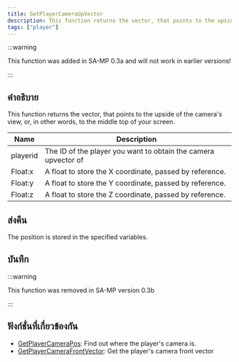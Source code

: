 ```yaml
---
title: GetPlayerCameraUpVector
description: This function returns the vector, that points to the upside of the camera's view, or, in other words, to the middle top of your screen.
tags: ["player"]
---
```


:::warning

This function was added in SA-MP 0.3a and will not work in earlier versions!

:::

## คำอธิบาย

This function returns the vector, that points to the upside of the camera's view, or, in other words, to the middle top of your screen.

| Name     | Description                                                    |
| -------- | -------------------------------------------------------------- |
| playerid | The ID of the player you want to obtain the camera upvector of |
| Float:x  | A float to store the X coordinate, passed by reference.        |
| Float:y  | A float to store the Y coordinate, passed by reference.        |
| Float:z  | A float to store the Z coordinate, passed by reference.        |

## ส่งคืน

The position is stored in the specified variables.

## บันทึก

:::warning

This function was removed in SA-MP version 0.3b

:::

## ฟังก์ชั่นที่เกี่ยวข้องกัน

- [GetPlayerCameraPos](../functions/GetPlayerCameraPos): Find out where the player's camera is.
- [GetPlayerCameraFrontVector](../functions/GetPlayerCameraFrontVector): Get the player's camera front vector
